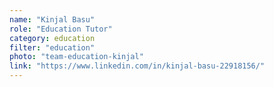 ```yaml
---
name: "Kinjal Basu"
role: "Education Tutor"
category: education
filter: "education"
photo: "team-education-kinjal"
link: "https://www.linkedin.com/in/kinjal-basu-22918156/"
---
```


